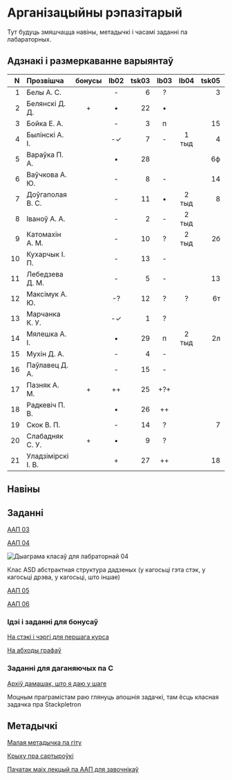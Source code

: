 # Арганізацыйны рэпазітарый

Тут будуць змяшчацца навіны, метадычкі і часамі заданні па лабараторных.

## Адзнакі і размеркаванне варыянтаў


|N  |Прозвішча         |бонусы|lb02|tsk03|lb03|lb04 |tsk05|lb05|lb06|lb07|lbV1|lbV2|lbV3|
|--:|:-----------------|:----:|:--:|----:|:--:|:---:|----:|:--:|:--:|:--:|:--:|:--:|:--:|
|  1|Белы А. С.        |      |-   | 6   |?   |     |3    |    |    |    |    |    |    |
|  2|Белянскі Д. Д.    |+     |•   |22   |•   |     |     |    |    |    |    |    |    |
|  3|Бойка Е. А.       |      |-   | 3   |п   |     |15   |?   |    |?   |    |    |    |
|  4|Былінскі А. І.    |      |-✓  | 7   |-   |1 тыд|4    |•   |    |•   |    |    |    |
|  5|Вараўка П. А.     |      |•   |28   |    |     |6ф   |    |    |    |    |    |    |
|  6|Ваўчкова А. Ю.    |      |-   | 8   |-   |     |14   |?   |    |    |    |    |    |
|  7|Доўгаполая В. С.  |      |-   |11   |•   |2 тыд|8    |    |    |    |    |    |    |
|  8|Іваноў А. А.      |      |-   | 2   |-   |2 тыд|     |    |    |    |    |    |    |
|  9|Катомахін А. М.   |      |-   |10   |?   |2 тыд|2б   |?   |    |    |    |    |    |
| 10|Кухарчык І. П.    |      |-   |13   |-   |     |     |    |    |•   |    |    |    |
| 11|Лебедзева Д. М.   |      |-   | 5   |-   |     |13   |    |    |•   |    |    |    |
| 12|Максімук А. Ю.    |      |-?  |12   |?   |?    |6т   |    |    |•   |    |    |    |
| 13|Марчанка К. У.    |      |-✓  | 1   |?   |     |     |-   |    |?   |    |    |    |
| 14|Мялешка А. І.     |      |•   |29   |п   |2 тыд|2л   |?   |    |•   |    |    |    |
| 15|Мухін Д. А.       |      |-   | 4   |-   |     |     |    |    |    |    |    |    |
| 16|Паўлавец Д. А.    |      |-   |15   |-   |     |     |    |    |    |    |    |    |
| 17|Пазняк А. М.      |+     |++  |25   |+?+ |     |     |+   |    |•   |    |    |    |
| 18|Радкевіч П. В.    |      |•   |26   |++  |     |     |+   |    |•   |•   |•   |    |
| 19|Скок В. П.        |      |-   |14   |?   |     |7    |    |    |•   |    |    |    |
| 20|Слабадняк С. У.   |+     |•   | 9   |?   |     |     |    |?   |?   |    |    |    |
| 21|Уладзімірскі І. В.|      |+   |27   |++  |     |18   |    |    |•   |    |    |    |


## Навіны

## Заданні

[ААП 03](https://github.com/BSU2013gr04Lego/Workflow/releases/download/task03/OOPlb03.pdf)

[ААП 04](https://github.com/BSU2013gr04Lego/Workflow/releases/download/OOP04/OOPlb04.pdf)

![Дыаграма класаў для лабраторнай 04](https://raw.githubusercontent.com/BSU2013gr04Lego/Workflow/master/pimplNVI.png)

Клас ASD абстрактная структура дадзеных (у кагосьці гэта стэк, у кагосьці дрэва, у кагосьці, што іншае)

[ААП 05](https://github.com/BSU2013gr04Lego/Workflow/releases/download/polimorphism/Polimorfizm.pdf)

[ААП 06](https://github.com/BSU2013gr04Lego/Workflow/releases/download/templates/OOPlb06.pdf)

### Ідэі і заданні для бонусаў

[На стэкі і чэргі для першага курса](https://github.com/BSU2013gr04Lego/Workflow/releases/download/%D0%B1%D0%BE%D0%BD%D1%83%D1%81%D1%8B/StekiCxerhi.pdf)

[На абходы графаў](https://github.com/BSU2013gr04Lego/Workflow/releases/download/%D0%B1%D0%BE%D0%BD%D1%83%D1%81%D1%8B/Obvhody1grup.pdf)

### Заданні для даганяючых па С

[Архіў дамашак, што я даю у шаге](https://github.com/BSU2013gr04Lego/Workflow/releases/download/forNewbie/dzArchive.7z)

Моцным праграмістам раю глянуць апошнія задачкі, там ёсць класная задачка пра Stackpletron

## Метадычкі
[Малая метадычка па гіту](https://github.com/BSU2013gr4Lego/Example/releases/download/gitPdf/AboutGit.pdf)

[Крыху пра сартыроўкі](https://github.com/BSU2013gr04Lego/Workflow/releases/download/%D0%B1%D0%BE%D0%BD%D1%83%D1%81%D1%8B/KSR_SortMasEd1.pdf)

[Пачатак маіх лекцый па ААП для завочнікаў](https://github.com/BSU2013gr04Lego/Workflow/releases/download/forNewbie/LekciiAAP1.pdf)
